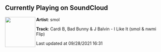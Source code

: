## Currently Playing on SoundCloud

[<img align="left" width="100" src="https://i1.sndcdn.com/artworks-Kzcd34cYnlZV3XPT-r2UI2w-t500x500.jpg">](https://soundcloud.com/smolbeats/cardi-b-bad-bunny-j-balvin-i-like-it-smol-nwmi-flip)

**Artist**: smol 

**Track**: Cardi B, Bad Bunny & J Balvin - I Like It (smol & nwmi Flip)

Last updated at 09/28/2021 16:31
